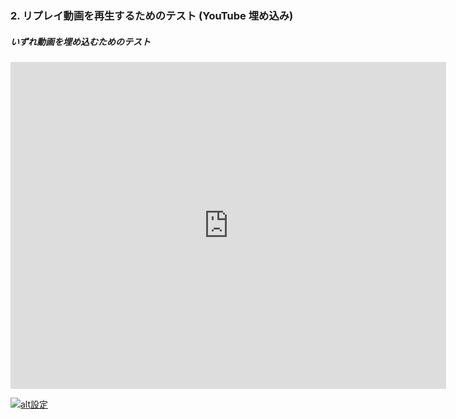 ### 2. リプレイ動画を再生するためのテスト (YouTube 埋め込み)

##### いずれ動画を埋め込むためのテスト

<iframe width="697" height="523" src="https://www.youtube.com/embed/NCqqoz2_C3o" title="YouTube video player" frameborder="0" allow="accelerometer; autoplay; clipboard-write; encrypted-media; gyroscope; picture-in-picture" allowfullscreen></iframe>

[![alt設定](http://img.youtube.com/vi/{NCqqoz2_C3o}/0.jpg)](https://www.youtube.com/watch?v={NCqqoz2_C3o})
